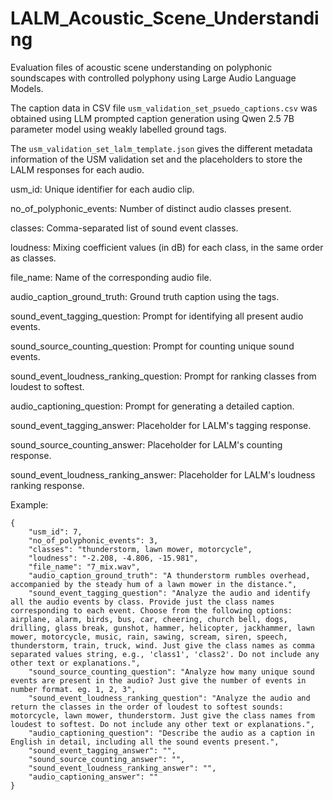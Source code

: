 # LALM_Acoustic_Scene_Understanding
Evaluation files of acoustic scene understanding on polyphonic soundscapes with controlled polyphony using Large Audio Language Models.


The caption data in CSV file ```usm_validation_set_psuedo_captions.csv``` was obtained using LLM prompted caption generation using Qwen 2.5 7B parameter model using weakly labelled ground tags.

The ```usm_validation_set_lalm_template.json``` gives the different metadata information of the USM validation set and the placeholders to store the LALM responses for each audio. 


usm_id: Unique identifier for each audio clip.

no_of_polyphonic_events: Number of distinct audio classes present.

classes: Comma-separated list of sound event classes.

loudness: Mixing coefficient values (in dB) for each class, in the same order as classes.

file_name: Name of the corresponding audio file.

audio_caption_ground_truth: Ground truth caption using the tags.

sound_event_tagging_question: Prompt for identifying all present audio events.

sound_source_counting_question: Prompt for counting unique sound events.

sound_event_loudness_ranking_question: Prompt for ranking classes from loudest to softest.

audio_captioning_question: Prompt for generating a detailed caption.

sound_event_tagging_answer: Placeholder for LALM's tagging response.

sound_source_counting_answer: Placeholder for LALM's counting response.

sound_event_loudness_ranking_answer: Placeholder for LALM's loudness ranking response.


Example:
```
{
    "usm_id": 7,
    "no_of_polyphonic_events": 3,
    "classes": "thunderstorm, lawn mower, motorcycle",
    "loudness": "-2.208, -4.806, -15.981",
    "file_name": "7_mix.wav",
    "audio_caption_ground_truth": "A thunderstorm rumbles overhead, accompanied by the steady hum of a lawn mower in the distance.",
    "sound_event_tagging_question": "Analyze the audio and identify all the audio events by class. Provide just the class names corresponding to each event. Choose from the following options: airplane, alarm, birds, bus, car, cheering, church bell, dogs, drilling, glass break, gunshot, hammer, helicopter, jackhammer, lawn mower, motorcycle, music, rain, sawing, scream, siren, speech, thunderstorm, train, truck, wind. Just give the class names as comma separated values string, e.g., 'class1', 'class2'. Do not include any other text or explanations.",
    "sound_source_counting_question": "Analyze how many unique sound events are present in the audio? Just give the number of events in number format. eg. 1, 2, 3",
    "sound_event_loudness_ranking_question": "Analyze the audio and return the classes in the order of loudest to softest sounds: motorcycle, lawn mower, thunderstorm. Just give the class names from loudest to softest. Do not include any other text or explanations.",
    "audio_captioning_question": "Describe the audio as a caption in English in detail, including all the sound events present.",
    "sound_event_tagging_answer": "",
    "sound_source_counting_answer": "",
    "sound_event_loudness_ranking_answer": "",
    "audio_captioning_answer": ""
}
```
